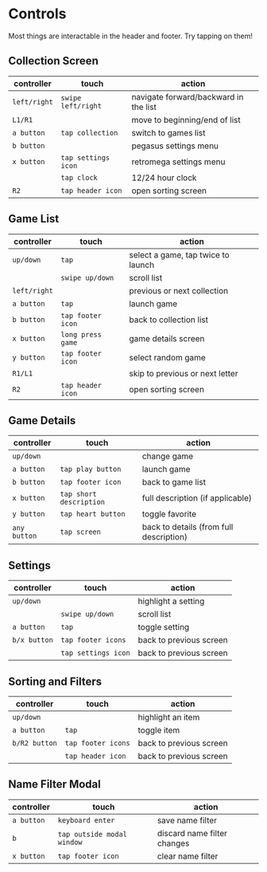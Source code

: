 # Controls

Most things are interactable in the header and footer. Try tapping on them!

## Collection Screen
|controller|touch|action|
|----------|-----|------|
|`left/right`|`swipe left/right`|navigate forward/backward in the list|
|`L1/R1`||move to beginning/end of list|
|`a button`|`tap collection`|switch to games list|
|`b button`||pegasus settings menu|
|`x button`|`tap settings icon`|retromega settings menu|
||`tap clock`|12/24 hour clock|
|`R2`|`tap header icon`|open sorting screen|

## Game List
|controller|touch|action|
|----------|-----|------|
|`up/down`|`tap`|select a game, tap twice to launch|
||`swipe up/down`|scroll list|
|`left/right`||previous or next collection|
|`a button`|`tap`|launch game|
|`b button`|`tap footer icon`|back to collection list|
|`x button`|`long press game`|game details screen|
|`y button`|`tap footer icon`|select random game|
|`R1/L1`||skip to previous or next letter|
|`R2`|`tap header icon`|open sorting screen|

## Game Details
|controller|touch|action|
|----------|-----|------|
|`up/down`||change game|
|`a button`|`tap play button`|launch game|
|`b button`|`tap footer icon`|back to game list|
|`x button`|`tap short description`|full description (if applicable)|
|`y button`|`tap heart button`|toggle favorite|
|`any button`|`tap screen`|back to details (from full description)|

## Settings
|controller|touch|action|
|----------|-----|------|
|`up/down`||highlight a setting|
||`swipe up/down`|scroll list|
|`a button`|`tap`|toggle setting|
|`b/x button`|`tap footer icons`|back to previous screen|
||`tap settings icon`|back to previous screen|

## Sorting and Filters
|controller|touch|action|
|----------|-----|------|
|`up/down`||highlight an item|
|`a button`|`tap`|toggle item|
|`b/R2 button`|`tap footer icons`|back to previous screen|
||`tap header icon`|back to previous screen|

## Name Filter Modal
|controller|touch|action|
|----------|-----|------|
|`a button`|`keyboard enter`|save name filter|
|`b`|`tap outside modal window`|discard name filter changes|
|`x button`|`tap footer icon`|clear name filter|
